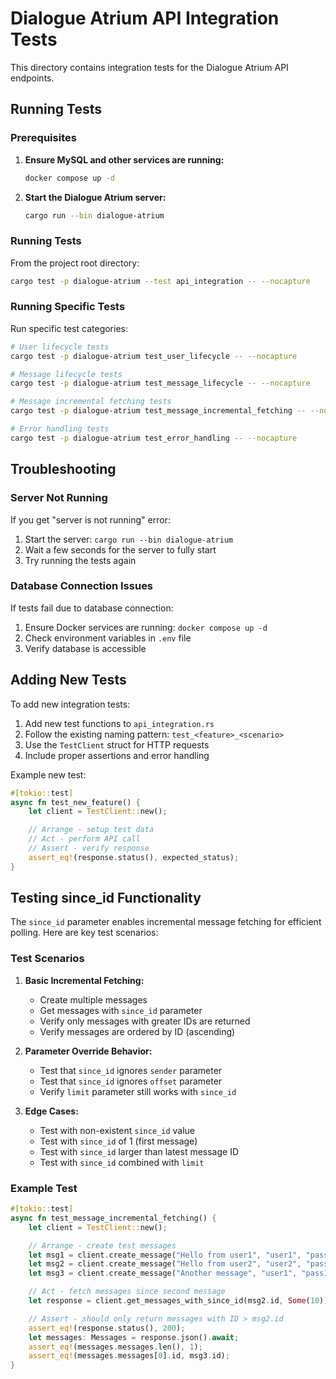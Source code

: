# Dialogue Atrium API Integration Tests

This directory contains integration tests for the Dialogue Atrium API endpoints.

## Running Tests

### Prerequisites

1. **Ensure MySQL and other services are running:**
   ```bash
   docker compose up -d
   ```

2. **Start the Dialogue Atrium server:**
   ```bash
   cargo run --bin dialogue-atrium
   ```

### Running Tests

From the project root directory:
```bash
cargo test -p dialogue-atrium --test api_integration -- --nocapture
```

### Running Specific Tests

Run specific test categories:
```bash
# User lifecycle tests
cargo test -p dialogue-atrium test_user_lifecycle -- --nocapture

# Message lifecycle tests
cargo test -p dialogue-atrium test_message_lifecycle -- --nocapture

# Message incremental fetching tests
cargo test -p dialogue-atrium test_message_incremental_fetching -- --nocapture

# Error handling tests
cargo test -p dialogue-atrium test_error_handling -- --nocapture
```

## Troubleshooting

### Server Not Running
If you get "server is not running" error:
1. Start the server: `cargo run --bin dialogue-atrium`
2. Wait a few seconds for the server to fully start
3. Try running the tests again

### Database Connection Issues
If tests fail due to database connection:
1. Ensure Docker services are running: `docker compose up -d`
2. Check environment variables in `.env` file
3. Verify database is accessible

## Adding New Tests

To add new integration tests:

1. Add new test functions to `api_integration.rs`
2. Follow the existing naming pattern: `test_<feature>_<scenario>`
3. Use the `TestClient` struct for HTTP requests
4. Include proper assertions and error handling

Example new test:
```rust
#[tokio::test]
async fn test_new_feature() {
    let client = TestClient::new();

    // Arrange - setup test data
    // Act - perform API call
    // Assert - verify response
    assert_eq!(response.status(), expected_status);
}
```

## Testing since_id Functionality

The `since_id` parameter enables incremental message fetching for efficient polling. Here are key test scenarios:

### Test Scenarios

1. **Basic Incremental Fetching:**
   - Create multiple messages
   - Get messages with `since_id` parameter
   - Verify only messages with greater IDs are returned
   - Verify messages are ordered by ID (ascending)

2. **Parameter Override Behavior:**
   - Test that `since_id` ignores `sender` parameter
   - Test that `since_id` ignores `offset` parameter
   - Verify `limit` parameter still works with `since_id`

3. **Edge Cases:**
   - Test with non-existent `since_id` value
   - Test with `since_id` of 1 (first message)
   - Test with `since_id` larger than latest message ID
   - Test with `since_id` combined with `limit`

### Example Test

```rust
#[tokio::test]
async fn test_message_incremental_fetching() {
    let client = TestClient::new();

    // Arrange - create test messages
    let msg1 = client.create_message("Hello from user1", "user1", "pass1").await;
    let msg2 = client.create_message("Hello from user2", "user2", "pass2").await;
    let msg3 = client.create_message("Another message", "user1", "pass1").await;

    // Act - fetch messages since second message
    let response = client.get_messages_with_since_id(msg2.id, Some(10)).await;

    // Assert - should only return messages with ID > msg2.id
    assert_eq!(response.status(), 200);
    let messages: Messages = response.json().await;
    assert_eq!(messages.messages.len(), 1);
    assert_eq!(messages.messages[0].id, msg3.id);
}
```